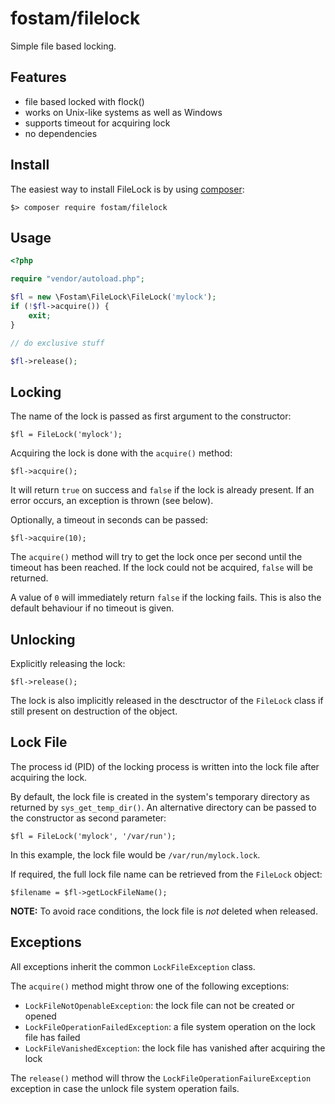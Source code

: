 # fostam/filelock

Simple file based locking.

## Features
- file based locked with flock()
- works on Unix-like systems as well as Windows
- supports timeout for acquiring lock
- no dependencies

## Install
The easiest way to install FileLock is by using [composer](https://getcomposer.org/): 

```
$> composer require fostam/filelock
```

## Usage

```php
<?php

require "vendor/autoload.php";

$fl = new \Fostam\FileLock\FileLock('mylock');
if (!$fl->acquire()) {
    exit;
}

// do exclusive stuff

$fl->release();
````

## Locking
The name of the lock is passed as first argument to the constructor:
````
$fl = FileLock('mylock');
````

Acquiring the lock is done with the `acquire()` method:
````
$fl->acquire();
````

It will return `true` on success and `false` if the lock is already
present. If an error occurs, an exception is thrown (see below).

Optionally, a timeout in seconds can be passed:
````
$fl->acquire(10);
````

The `acquire()` method will try to get the lock once per second until the timeout
has been reached. If the lock could not be acquired, `false` will be returned.

A value of `0` will immediately return `false` if the locking fails.
This is also the default behaviour if no timeout is given.


## Unlocking
Explicitly releasing the lock:
````
$fl->release();
````

The lock is also implicitly released in the desctructor of the
`FileLock` class if still present on destruction of the object.


## Lock File
The process id (PID) of the locking process is written into the
lock file after acquiring the lock.

By default, the lock file is created in the system's temporary
directory as returned by `sys_get_temp_dir()`. An alternative
directory can be passed to the constructor as second parameter:
````
$fl = FileLock('mylock', '/var/run');
````

In this example, the lock file would be `/var/run/mylock.lock`.

If required, the full lock file name can be retrieved from the `FileLock` object:
````
$filename = $fl->getLockFileName();
````

**NOTE:** To avoid race conditions, the lock file is *not* deleted
when released. 


## Exceptions

All exceptions inherit the common `LockFileException` class.

The `acquire()` method might throw one of the following exceptions:
- `LockFileNotOpenableException`: the lock file can not be created or opened
- `LockFileOperationFailedException`: a file system operation on the lock file has failed
- `LockFileVanishedException`: the lock file has vanished after acquiring the lock

The `release()` method will throw the `LockFileOperationFailureException` exception
in case the unlock file system operation fails.
